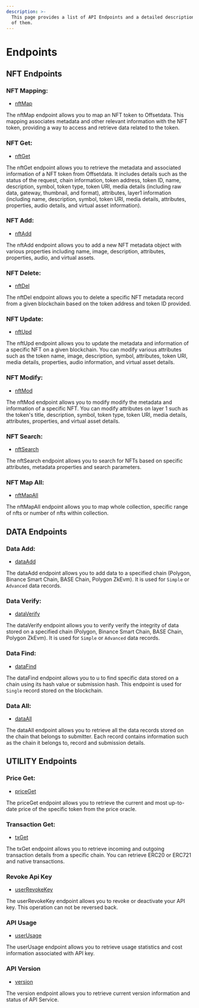 ```yaml
---
description: >-
  This page provides a list of API Endpoints and a detailed description of each
  of them.
---
```


# Endpoints

## NFT Endpoints

### NFT Mapping:

* [nftMap](usage/nftmap.md)

The nftMap endpoint allows you to map an NFT token to Offsetdata. This mapping associates metadata and other relevant information with the NFT token, providing a way to access and retrieve data related to the token.

### NFT Get:

* [nftGet](usage/nftget.md)

The nftGet endpoint allows you to retrieve the metadata and associated information of a NFT token from Offsetdata. It includes details such as the status of the request, chain information, token address, token ID, name, description, symbol, token type, token URI, media details (including raw data, gateway, thumbnail, and format), attributes, layer1 information (including name, description, symbol, token URI, media details, attributes, properties, audio details, and virtual asset information).

### NFT Add:

* [nftAdd](broken-reference)

The nftAdd endpoint allows you to add a new NFT metadata object with various properties including name, image, description, attributes, properties, audio, and virtual assets.

### NFT Delete:

* [nftDel](broken-reference)

The nftDel endpoint allows you to delete a specific NFT metadata record from a given blockchain based on the token address and token ID provided.

### NFT Update:

* [nftUpd](broken-reference)

The nftUpd endpoint allows you to update the metadata and information of a specific NFT on a given blockchain. You can modify various attributes such as the token name, image, description, symbol, attributes, token URI, media details, properties, audio information, and virtual asset details.

### NFT Modify:

* [nftMod](broken-reference)

The nftMod endpoint allows you to modify modify the metadata and information of a specific NFT. You can modify attributes on layer 1 such as the token's title, description, symbol, token type, token URI, media details, attributes, properties, and virtual asset details.

### NFT Search:

* [nftSearch](broken-reference)

The nftSearch endpoint allows you to search for NFTs based on specific attributes, metadata properties and search parameters.

### NFT Map All:

* [nftMapAll](broken-reference)

The nftMapAll endpoint allows you to map whole collection, specific range of nfts or number of nfts within collection.

## DATA Endpoints

### Data Add:

* [dataAdd](broken-reference)

The dataAdd endpoint allows you to add data to a specified chain (Polygon, Binance Smart Chain, BASE Chain, Polygon ZkEvm). It is used for `Simple` or `Advanced` data records.

### Data Verify:

* [dataVerify](broken-reference)

The dataVerify endpoint allows you to verify verify the integrity of data stored on a specified chain (Polygon, Binance Smart Chain, BASE Chain, Polygon ZkEvm). It is used for `Simple` or `Advanced` data records.

### Data Find:

* [dataFind](broken-reference)

The dataFind endpoint allows you to u to find specific data stored on a chain using its hash value or submission hash. This endpoint is used for `Single` record stored on the blockchain.

### Data All:

* [dataAll](broken-reference)

The dataAll endpoint allows you to retrieve all the data records stored on the chain that belongs to submitter. Each record contains information such as the chain it belongs to, record and submission details.

## UTILITY Endpoints

### Price Get:

* [priceGet](broken-reference)

The priceGet endpoint allows you to retrieve the current and most up-to-date price of the specific token from the price oracle.

### Transaction Get:

* [txGet](broken-reference)

The txGet endpoint allows you to retrieve incoming and outgoing transaction details from a specific chain. You can retrieve ERC20 or ERC721 and native transactions.

### Revoke Api Key

* [userRevokeKey](broken-reference)

The userRevokeKey endpoint allows you to revoke or deactivate your API key. This operation can not be reversed back.

### API Usage

* [userUsage](broken-reference)

The userUsage endpoint allows you to retrieve usage statistics and cost information associated with API key.

### API Version

* [version](broken-reference)

The version endpoint allows you to retrieve current version information and status of API Service.
